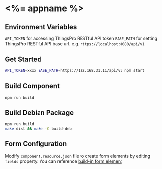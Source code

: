 # <%= appname %>

## Environment Variables
`API_TOKEN` for accessing ThingsPro RESTful API token
`BASE_PATH` for setting ThingsPro RESTful API base url. e.g. `https://localhost:8080/api/v1`

## Get Started
```sh
API_TOKEN=xxxx BASE_PATH=https://192.168.31.11/api/v1 npm start
```

## Build Component
```sh
npm run build
```

## Build Debian Package
```sh
npm run build
make dist && make -C build-deb
```

## Form Configuration
Modify `component.resource.json` file to create form elements by editing `fields` property.
You can reference [build-in form element](https://github.com/Sanji-IO/sanji-core-ui#form-config)
